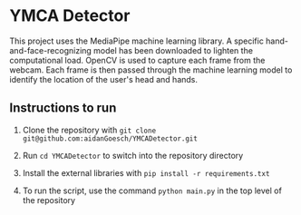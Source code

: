 # YMCA Detector
This project uses the MediaPipe machine learning library. A specific hand-and-face-recognizing model has been downloaded to lighten the computational load. OpenCV is used to capture each frame from the webcam. Each frame is then passed through the machine learning model to identify the location of the user's head and hands. 

## Instructions to run
1. Clone the repository with `git clone git@github.com:aidanGoesch/YMCADetector.git`

2. Run `cd YMCADetector` to switch into the repository directory

3. Install the external libraries with `pip install -r requirements.txt`

4. To run the script, use the command `python main.py` in the top level of the repository 
